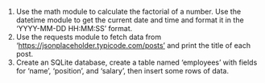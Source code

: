 1. Use the math module to calculate the factorial of a number.
Use the datetime module to get the current date and time and format it in the ‘YYYY-MM-DD HH:MM:SS’ format.
2. Use the requests module to fetch data from ‘https://jsonplaceholder.typicode.com/posts’ and print the title of each post.
3. Create an SQLite database, create a table named ‘employees’ with fields for ‘name’, ‘position’, and ‘salary’, then insert some rows of data.
